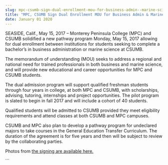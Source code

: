 ```yaml
---
slug: mpc-csumb-sign-dual-enrollment-mou-for-business-admin--marine-science-students
title: "MPC, CSUMB Sign Dual Enrollment MOU for Business Admin & Marine Science Students"
date: January 01 2020
---
```


 
<p>
  SEASIDE, Calif., May 15, 2017 – Monterey Peninsula College (MPC) and CSUMB
  solidified a new pathway program Monday, May 15, 2017 allowing for dual
  enrollment between institutions for students seeking to complete a bachelor’s
  in business administration or marine science at CSUMB.
</p>
<p>
  The memorandum of understanding &#40;MOU&#41; seeks to address a regional and
  national need for trained professionals in both business and marine science,
  and will provide new educational and career opportunities for MPC and CSUMB
  students.
</p>
<p>
  The dual admission program will support qualified freshman students through
  four years in college, at both MPC and CSUMB, with scholarships, advising,
  tutoring, internships and project opportunities. The pilot program is slated
  to begin in fall 2017 and will include a cohort of 40 students.
</p>
<p>
  Qualified students will be admitted to CSUMB provided they meet eligibility
  requirements and attend classes at both CSUMB and MPC campuses.
</p>
<p>
  CSUMB and MPC also plan to develop a pathway program for undeclared majors to
  take courses in the General Education Transfer Curriculum. The duration of the
  agreement is for five years and then will be subject to review by the
  collaborating parties.
</p>
<p>
  Photos from
  <a href="https://flic.kr/s/aHskV3H1JL">the signing are available here.</a>
</p>
```
